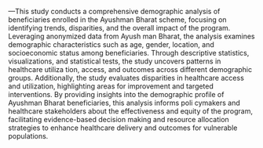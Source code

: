 —This study conducts a comprehensive demographic
 analysis of beneficiaries enrolled in the Ayushman Bharat scheme,
 focusing on identifying trends, disparities, and the overall impact
 of the program. Leveraging anonymized data from Ayush
man Bharat, the analysis examines demographic characteristics
 such as age, gender, location, and socioeconomic status among
 beneficiaries. Through descriptive statistics, visualizations, and
 statistical tests, the study uncovers patterns in healthcare utiliza
tion, access, and outcomes across different demographic groups.
 Additionally, the study evaluates disparities in healthcare access
 and utilization, highlighting areas for improvement and targeted
 interventions. By providing insights into the demographic profile
 of Ayushman Bharat beneficiaries, this analysis informs poli
cymakers and healthcare stakeholders about the effectiveness
 and equity of the program, facilitating evidence-based decision
making and resource allocation strategies to enhance healthcare
 delivery and outcomes for vulnerable populations.

